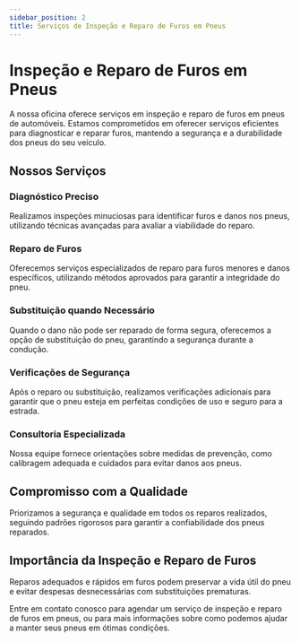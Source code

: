 ```yaml
---
sidebar_position: 2
title: Serviços de Inspeção e Reparo de Furos em Pneus
---
```


# Inspeção e Reparo de Furos em Pneus
A nossa oficina oferece serviços em inspeção e reparo de furos em pneus de automóveis. Estamos comprometidos em oferecer serviços eficientes para diagnosticar e reparar furos, mantendo a segurança e a durabilidade dos pneus do seu veículo.

## Nossos Serviços

### Diagnóstico Preciso

Realizamos inspeções minuciosas para identificar furos e danos nos pneus, utilizando técnicas avançadas para avaliar a viabilidade do reparo.

### Reparo de Furos

Oferecemos serviços especializados de reparo para furos menores e danos específicos, utilizando métodos aprovados para garantir a integridade do pneu.

### Substituição quando Necessário

Quando o dano não pode ser reparado de forma segura, oferecemos a opção de substituição do pneu, garantindo a segurança durante a condução.

### Verificações de Segurança

Após o reparo ou substituição, realizamos verificações adicionais para garantir que o pneu esteja em perfeitas condições de uso e seguro para a estrada.

### Consultoria Especializada

Nossa equipe fornece orientações sobre medidas de prevenção, como calibragem adequada e cuidados para evitar danos aos pneus.

## Compromisso com a Qualidade

Priorizamos a segurança e qualidade em todos os reparos realizados, seguindo padrões rigorosos para garantir a confiabilidade dos pneus reparados.

## Importância da Inspeção e Reparo de Furos

Reparos adequados e rápidos em furos podem preservar a vida útil do pneu e evitar despesas desnecessárias com substituições prematuras.

Entre em contato conosco para agendar um serviço de inspeção e reparo de furos em pneus, ou para mais informações sobre como podemos ajudar a manter seus pneus em ótimas condições.
